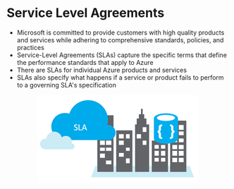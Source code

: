 # Service Level Agreements

- Microsoft is committed to provide customers with high quality products and services while adhering to comprehensive standards, policies, and practices
- Service-Level Agreements (SLAs) capture the specific terms that define the performance standards that apply to Azure
- There are SLAs for individual Azure products and services
- SLAs also specify what happens if a service or product fails to perform to a governing SLA's specification

<p align="center">
<img src="https://raw.githubusercontent.com/BIT-R0nIn/AZ-900-Microsoft-Azure-Fundamentals-Study-Notes/master/img/sla.png">
</p> 

